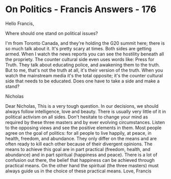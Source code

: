 # On Politics - Francis Answers - 176

Hello Francis, 

Where should one stand on political issues? 

I'm from Toronto Canada, and they're holding the G20 summit here; there is so much talk about it. It's pretty scary at times. Both sides are getting armed. When I watch the news reports you can see the hostility beneath all the propriety. The counter cultural side even uses words like: Press for Truth. They talk about educating police, and awakening them to the truth. But to me, that's not the truth at all, it's their version of the truth. When you watch the mainstream media it's the total opposite; it's the counter cultural side that needs to be educated. Does one have to take a side and make a stand? 

Nicholas

Dear Nicholas, This is a very tough question. In our decisions, we should always follow intelligence, love and beauty. There is usually very little of it in political activism on all sides. Don't hesitate to change your mind as required by these three masters and by ever evolving circumstances. Listen to the opposing views and see the positive elements in them. Most people agree on the goal of politics: for all people to live happily, at peace, in health, freedom, and abundance. They only differ on the means and are often ready to kill each other because of their divergent opinions. The means to achieve this goal are in part practical (freedom, health, and abundance) and in part spiritual (happiness and peace). There is a lot of confusion out there, the belief that happiness can be achieved through practical means. On the other hand the spiritual (the three masters) must always guide us in the choice of these practical means. Love, Francis

